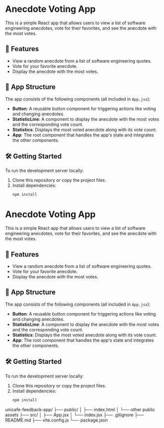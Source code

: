 # Anecdote Voting App

This is a simple React app that allows users to view a list of software engineering anecdotes, vote for their favorites, and see the anecdote with the most votes.

## 🚀 Features
- View a random anecdote from a list of software engineering quotes.
- Vote for your favorite anecdote.
- Display the anecdote with the most votes.

## 🧱 App Structure
The app consists of the following components (all included in `App.jsx`):
- **Button**: A reusable button component for triggering actions like voting and changing anecdotes.
- **StatisticLine**: A component to display the anecdote with the most votes and the corresponding vote count.
- **Statistics**: Displays the most voted anecdote along with its vote count.
- **App**: The root component that handles the app's state and integrates the other components.

## 🛠️ Getting Started

To run the development server locally:

1. Clone this repository or copy the project files.
2. Install dependencies:
   ```bash
   npm install
# Anecdote Voting App

This is a simple React app that allows users to view a list of software engineering anecdotes, vote for their favorites, and see the anecdote with the most votes.

## 🚀 Features
- View a random anecdote from a list of software engineering quotes.
- Vote for your favorite anecdote.
- Display the anecdote with the most votes.

## 🧱 App Structure
The app consists of the following components (all included in `App.jsx`):
- **Button**: A reusable button component for triggering actions like voting and changing anecdotes.
- **StatisticLine**: A component to display the anecdote with the most votes and the corresponding vote count.
- **Statistics**: Displays the most voted anecdote along with its vote count.
- **App**: The root component that handles the app's state and integrates the other components.

## 🛠️ Getting Started

To run the development server locally:

1. Clone this repository or copy the project files.
2. Install dependencies:
   ```bash
   npm install
unicafe-feedback-app/
├── public/
│   ├── index.html
│   └── other public assets
├── src/
│   ├── App.jsx
│   └── index.jsx
├── .gitignore
├── README.md
├── vite.config.js
└── package.json
